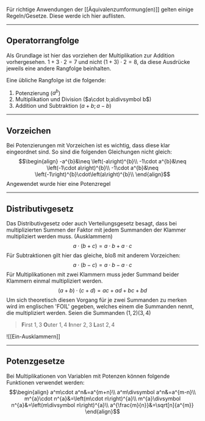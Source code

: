 Für richtige Anwendungen der [[Äquivalenzumformung(en)]] gelten einige Regeln/Gesetze. Diese werde ich hier auflisten.

---
## Operatorrangfolge
Als Grundlage ist hier das vorziehen der Multiplikation zur Addition vorhergesehen. $1+3\cdot2=7$ und nicht $\left(1+3\right)\cdot2=8$, da diese Ausdrücke jeweils eine andere Rangfolge beinhalten.

Eine übliche Rangfolge ist die folgende:
1. Potenzierung ($a^{b}$)
2. Multiplikation und Division ($a\cdot b;a\divsymbol b$)
3. Addition und Subtraktion ($a+b;a-b$)

---
## Vorzeichen
Bei Potenzierungen mit Vorzeichen ist es wichtig, dass diese klar eingeordnet sind. So sind die folgenden Gleichungen nicht gleich:
$$\begin{align}
-a^{b}&\neq \left(-a\right)^{b}\\
-1\cdot a^{b}&\neq \left(-1\cdot a\right)^{b}\\ 
-1\cdot a^{b}&\neq \left(-1\right)^{b}\cdot\left(a\right)^{b}\\ 
\end{align}$$
Angewendet wurde hier eine Potenzregel

---
## Distributivgesetz
Das Distributivgesetz oder auch Verteilungsgesetz besagt, dass bei multiplizierten Summen der Faktor mit jedem Summanden der Klammer multipliziert werden muss. (Ausklammern)
$$a\cdot\left(b+c\right)=a\cdot b + a\cdot c$$
Für Subtraktionen gilt hier das gleiche, bloß mit anderem Vorzeichen:
$$a\cdot\left(b-c\right)=a\cdot b - a\cdot c$$
Für Multiplikationen mit zwei Klammern muss jeder Summand beider Klammern einmal multipliziert werden.
$$\left(a+b\right)\cdot\left(c+d\right)=ac+ad+bc+bd$$
Um sich theoretisch diesen Vorgang für je zwei Summanden zu merken wird im englischen 'FOIL' gegeben, welches einem die Summanden nennt, die multipliziert werden. Seien die Summanden $(1,2)(3,4)$
>**F**irst $1,3$
>**O**uter $1,4$
>**I**nner $2,3$
>**L**ast $2,4$

![[Ein-Ausklammern]]

---
## Potenzgesetze
Bei Multiplikationen von Variablen mit Potenzen können folgende Funktionen verwendet werden:
$$\begin{align}
	a^m\cdot a^n&=a^{m+n}\\
	a^m\divsymbol a^n&=a^{m-n}\\
	m^{a}\cdot n^{a}&=\left(m\cdot n\right)^{a}\\
	m^{a}\divsymbol n^{a}&=\left(m\divsymbol n\right)^{a}\\
	a^{\frac{m}{n}}&=\sqrt[n]{a^{m}}
\end{align}$$

